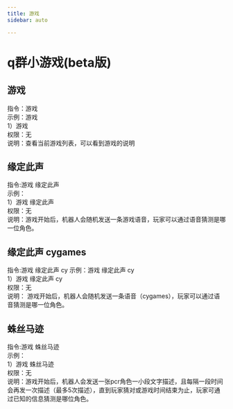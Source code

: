 ```yaml
---
title: 游戏
sidebar: auto

---
```


# q群小游戏(beta版)

## 游戏
指令：游戏  
示例：游戏  
1）游戏  
权限：无  
说明：查看当前游戏列表，可以看到游戏的说明    


## 缘定此声
指令:游戏 缘定此声  
示例：  
1）游戏 缘定此声  
权限：无  
说明：游戏开始后，机器人会随机发送一条游戏语音，玩家可以通过语音猜测是哪一位角色。    


## 缘定此声 cygames
指令:游戏 缘定此声 cy
示例：游戏 缘定此声 cy  
1）游戏 缘定此声 cy  
权限：无  
说明： 游戏开始后，机器人会随机发送一条语音（cygames），玩家可以通过语音猜测是哪一位角色。 

## 蛛丝马迹
指令:游戏 蛛丝马迹    
示例：  
1）游戏 蛛丝马迹     
权限：无  
说明：游戏开始后，机器人会发送一张pcr角色一小段文字描述，且每隔一段时间会再发一次描述（最多5次描述），直到玩家猜对或游戏时间结束为止，玩家可通过已知的信息猜测是哪位角色。  
